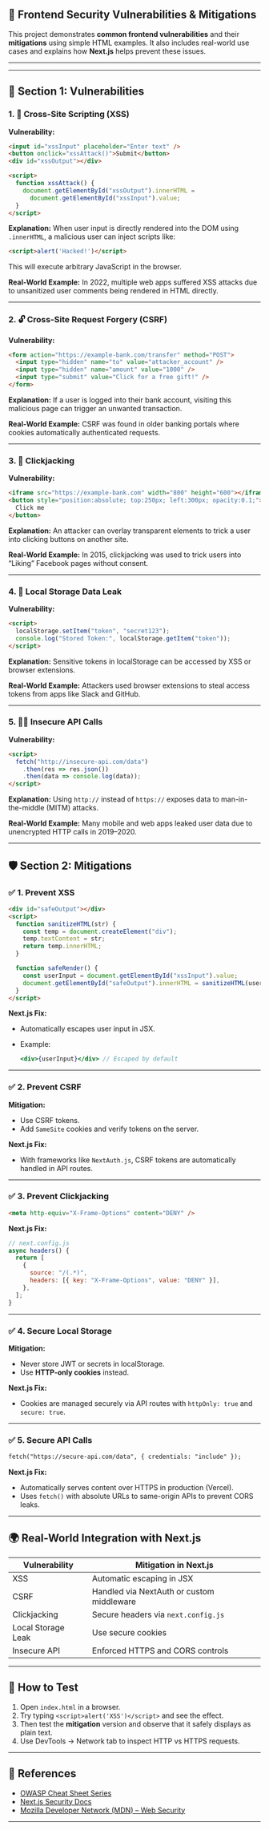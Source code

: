 ## 🧩 Frontend Security Vulnerabilities & Mitigations

This project demonstrates **common frontend vulnerabilities** and their **mitigations** using simple HTML examples. It also includes real-world use cases and explains how **Next.js** helps prevent these issues.

---

---

## 🧩 Section 1: Vulnerabilities

### 1. 🧨 Cross-Site Scripting (XSS)

**Vulnerability:**

```html
<input id="xssInput" placeholder="Enter text" />
<button onclick="xssAttack()">Submit</button>
<div id="xssOutput"></div>

<script>
  function xssAttack() {
    document.getElementById("xssOutput").innerHTML =
      document.getElementById("xssInput").value;
  }
</script>
```

**Explanation:**
When user input is directly rendered into the DOM using `.innerHTML`, a malicious user can inject scripts like:

```html
<script>alert('Hacked!')</script>
```

This will execute arbitrary JavaScript in the browser.

**Real-World Example:**
In 2022, multiple web apps suffered XSS attacks due to unsanitized user comments being rendered in HTML directly.

---

### 2. 🔓 Cross-Site Request Forgery (CSRF)

**Vulnerability:**

```html
<form action="https://example-bank.com/transfer" method="POST">
  <input type="hidden" name="to" value="attacker_account" />
  <input type="hidden" name="amount" value="1000" />
  <input type="submit" value="Click for a free gift!" />
</form>
```

**Explanation:**
If a user is logged into their bank account, visiting this malicious page can trigger an unwanted transaction.

**Real-World Example:**
CSRF was found in older banking portals where cookies automatically authenticated requests.

---

### 3. 🧭 Clickjacking

**Vulnerability:**

```html
<iframe src="https://example-bank.com" width="800" height="600"></iframe>
<button style="position:absolute; top:250px; left:300px; opacity:0.1;">
  Click me
</button>
```

**Explanation:**
An attacker can overlay transparent elements to trick a user into clicking buttons on another site.

**Real-World Example:**
In 2015, clickjacking was used to trick users into “Liking” Facebook pages without consent.

---

### 4. 💾 Local Storage Data Leak

**Vulnerability:**

```html
<script>
  localStorage.setItem("token", "secret123");
  console.log("Stored Token:", localStorage.getItem("token"));
</script>
```

**Explanation:**
Sensitive tokens in localStorage can be accessed by XSS or browser extensions.

**Real-World Example:**
Attackers used browser extensions to steal access tokens from apps like Slack and GitHub.

---

### 5. 🕵️‍♂️ Insecure API Calls

**Vulnerability:**

```html
<script>
  fetch("http://insecure-api.com/data")
    .then(res => res.json())
    .then(data => console.log(data));
</script>
```

**Explanation:**
Using `http://` instead of `https://` exposes data to man-in-the-middle (MITM) attacks.

**Real-World Example:**
Many mobile and web apps leaked user data due to unencrypted HTTP calls in 2019–2020.

---

## 🛡️ Section 2: Mitigations

### ✅ 1. Prevent XSS

```html
<div id="safeOutput"></div>
<script>
  function sanitizeHTML(str) {
    const temp = document.createElement("div");
    temp.textContent = str;
    return temp.innerHTML;
  }

  function safeRender() {
    const userInput = document.getElementById("xssInput").value;
    document.getElementById("safeOutput").innerHTML = sanitizeHTML(userInput);
  }
</script>
```

**Next.js Fix:**

* Automatically escapes user input in JSX.
* Example:

  ```jsx
  <div>{userInput}</div> // Escaped by default
  ```

---

### ✅ 2. Prevent CSRF

**Mitigation:**

* Use CSRF tokens.
* Add `SameSite` cookies and verify tokens on the server.

**Next.js Fix:**

* With frameworks like `NextAuth.js`, CSRF tokens are automatically handled in API routes.

---

### ✅ 3. Prevent Clickjacking

```html
<meta http-equiv="X-Frame-Options" content="DENY" />
```

**Next.js Fix:**

```js
// next.config.js
async headers() {
  return [
    {
      source: "/(.*)",
      headers: [{ key: "X-Frame-Options", value: "DENY" }],
    },
  ];
}
```

---

### ✅ 4. Secure Local Storage

**Mitigation:**

* Never store JWT or secrets in localStorage.
* Use **HTTP-only cookies** instead.

**Next.js Fix:**

* Cookies are managed securely via API routes with `httpOnly: true` and `secure: true`.

---

### ✅ 5. Secure API Calls

```html
fetch("https://secure-api.com/data", { credentials: "include" });
```

**Next.js Fix:**

* Automatically serves content over HTTPS in production (Vercel).
* Uses `fetch()` with absolute URLs to same-origin APIs to prevent CORS leaks.

---

## 🌍 Real-World Integration with Next.js

| Vulnerability      | Mitigation in Next.js                     |
| ------------------ | ----------------------------------------- |
| XSS                | Automatic escaping in JSX                 |
| CSRF               | Handled via NextAuth or custom middleware |
| Clickjacking       | Secure headers via `next.config.js`       |
| Local Storage Leak | Use secure cookies                        |
| Insecure API       | Enforced HTTPS and CORS controls          |

---

## 🧪 How to Test

1. Open `index.html` in a browser.
2. Try typing `<script>alert('XSS')</script>` and see the effect.
3. Then test the **mitigation** version and observe that it safely displays as plain text.
4. Use DevTools → Network tab to inspect HTTP vs HTTPS requests.

---

## 📖 References

* [OWASP Cheat Sheet Series](https://cheatsheetseries.owasp.org/)
* [Next.js Security Docs](https://nextjs.org/docs/advanced-features/security)
* [Mozilla Developer Network (MDN) – Web Security](https://developer.mozilla.org/en-US/docs/Web/Security)

---